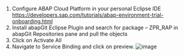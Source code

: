 1.	Configure ABAP Cloud Platform in your personal Eclipse IDE https://developers.sap.com/tutorials/abap-environment-trial-onboarding.html
2.	Install abapGit Eclipse Plugin and search for package – ZPR_RAP in abapGit Repositories pane and pull the objects
3.	Click on Activate All
4.	Navigate to Service Binding and click on preview.
   ![image](https://user-images.githubusercontent.com/30566807/113536274-59232880-95f3-11eb-860f-3fb7ced81394.png)
   

